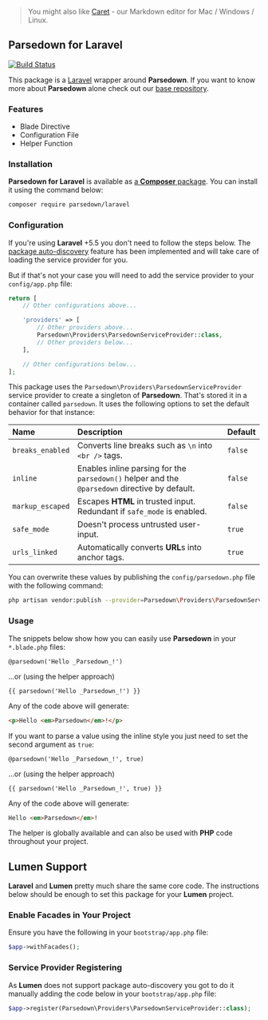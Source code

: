 > You might also like [Caret](https://caret.io?ref=parsedown) - our Markdown editor for Mac / Windows / Linux.

## Parsedown for Laravel

[![Build Status](https://travis-ci.org/parsedown/laravel.svg?branch=master)](https://travis-ci.org/parsedown/laravel)

This package is a [Laravel](https://github.com/laravel/laravel) wrapper around **Parsedown**. If you want to know more about **Parsedown** alone check out our [base repository](https://github.com/erusev/parsedown).

### Features

* Blade Directive
* Configuration File
* Helper Function

### Installation

**Parsedown for Laravel** is available as [a **Composer** package](https://packagist.org/packages/parsedown/laravel). You can install it using the command below:

``` bash
composer require parsedown/laravel
```

### Configuration

If you're using **Laravel** +5.5 you don't need to follow the steps below. The [package auto-discovery](https://laravel-news.com/package-auto-discovery) feature has been implemented and will take care of loading the service provider for you.

But if that's not your case you will need to add the service provider to your `config/app.php` file:
``` php
return [
    // Other configurations above...

    'providers' => [
        // Other providers above...
        Parsedown\Providers\ParsedownServiceProvider::class,
        // Other providers below...
    ],

    // Other configurations below...
];
```

This package uses the `Parsedown\Providers\ParsedownServiceProvider` service provider to create a singleton of **Parsedown**. That's stored it in a container called `parsedown`. It uses the following options to set the default behavior for that instance:

| Name             | Description                                                                                    | Default |
|:-----------------|:-----------------------------------------------------------------------------------------------|:--------|
| `breaks_enabled` | Converts line breaks such as `\n` into `<br />` tags.                                          | `false` |
| `inline`         | Enables inline parsing for the `parsedown()` helper and the `@parsedown` directive by default. | `false` |
| `markup_escaped` | Escapes **HTML** in trusted input. Redundant if `safe_mode` is enabled.                        | `false` |
| `safe_mode`      | Doesn't process untrusted user-input.                                                          | `true`  |
| `urls_linked`    | Automatically converts **URL**s into anchor tags.                                              | `true`  |

You can overwrite these values by publishing the `config/parsedown.php` file with the following command:

``` sh
php artisan vendor:publish --provider=Parsedown\Providers\ParsedownServiceProvider
```

### Usage

The snippets below show how you can easily use **Parsedown** in your `*.blade.php` files:

``` blade
@parsedown('Hello _Parsedown_!')
```

...or (using the helper approach)

``` blade
{{ parsedown('Hello _Parsedown_!') }}
```

Any of the code above will generate:

``` html
<p>Hello <em>Parsedown</em>!</p>
```

If you want to parse a value using the inline style you just need to set the second argument as `true`:

``` blade
@parsedown('Hello _Parsedown_!', true)
```

...or (using the helper approach)

``` blade
{{ parsedown('Hello _Parsedown_!', true) }}
```

Any of the code above will generate:

``` html
Hello <em>Parsedown</em>!
```

The helper is globally available and can also be used with **PHP** code throughout your project.

## Lumen Support

**Laravel** and **Lumen** pretty much share the same core code. The instructions below should be enough to set this package for your **Lumen** project.

### Enable Facades in Your Project

Ensure you have the following in your `bootstrap/app.php` file:

```php
$app->withFacades();
```

### Service Provider Registering

As **Lumen** does not support package auto-discovery you got to do it manually adding the code below in your `bootstrap/app.php` file:

```php
$app->register(Parsedown\Providers\ParsedownServiceProvider::class);
```
